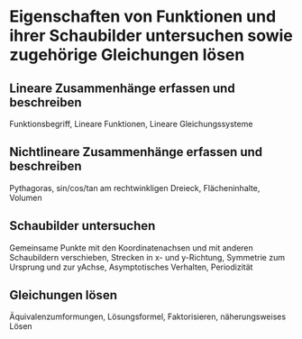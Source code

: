 # Eigenschaften von Funktionen und ihrer Schaubilder untersuchen sowie zugehörige Gleichungen lösen

## Lineare Zusammenhänge erfassen und beschreiben
Funktionsbegriff, Lineare Funktionen, Lineare Gleichungssysteme

## Nichtlineare Zusammenhänge erfassen und beschreiben
Pythagoras, sin/cos/tan am rechtwinkligen Dreieck, Flächeninhalte, Volumen

## Schaubilder untersuchen
Gemeinsame Punkte mit den Koordinatenachsen und mit anderen Schaubildern
verschieben, Strecken in x- und y-Richtung, Symmetrie zum Ursprung und zur yAchse, Asymptotisches Verhalten, Periodizität

## Gleichungen lösen
Äquivalenzumformungen, Lösungsformel,
Faktorisieren, näherungsweises Lösen